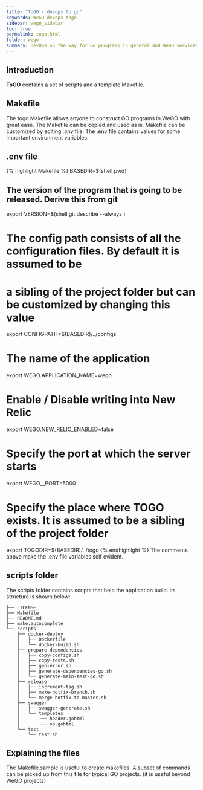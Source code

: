 ```yaml
---
title: "ToGO - devops to go"
keywords: WeGO devops togo
sidebar: wego_sidebar
toc: true
permalink: togo.html
folder: wego
summary: DevOps on the way for Go programs in general and WeGO services in particular
---
```


## Introduction
**ToGO** contains a set of scripts and a template Makefile.

<a name="Makefile"/>

## Makefile
The togo Makefile allows anyone to construct GO programs in WeGO with great ease. The Makefile can be copied and used as is. Makefile can be customized by editing _.env_ file. The .env file contains values for some important environment variables.

## .env file
{% highlight Makefile %}
BASEDIR=$(shell pwd)
## The version of the program that is going to be released. Derive this from git
export VERSION=$(shell git describe --always )
# The config path consists of all the configuration files. By default it is assumed to be
# a sibling of the project folder but can be customized by changing this value
export CONFIGPATH=$(BASEDIR)/../configs
# The name of the application
export WEGO.APPLICATION_NAME=wego
# Enable / Disable writing into New Relic
export WEGO.NEW_RELIC_ENABLED=false
# Specify the port at which the server starts
export WEGO__PORT=5000
# Specify the place where TOGO exists. It is assumed to be a sibling of the project folder
export TOGODIR=$(BASEDIR)/../togo
{% endhighlight %}
The comments above make the .env file variables self evident.

## scripts folder
The scripts folder contains scripts that help the application build. Its structure is shown below:
```
├── LICENSE
├── Makefile
├── README.md
├── make.autocomplete
└── scripts
    ├── docker-deploy
    │   ├── Dockerfile
    │   └── docker-build.sh
    ├── prepare-dependencies
    │   ├── copy-configs.sh
    │   ├── copy-tests.sh
    │   ├── gen-error.sh
    │   ├── generate-dependencies-go.sh
    │   └── generate-main-test-go.sh
    ├── release
    │   ├── increment-tag.sh
    │   ├── make-hotfix-branch.sh
    │   └── merge-hotfix-to-master.sh
    ├── swagger
    │   ├── swagger-generate.sh
    │   └── templates
    │       ├── header.gohtml
    │       └── op.gohtml
    └── test
        └── test.sh
```
## Explaining the files
The Makefile.sample is useful to create makefiles. A subset of commands can be picked up from this file for typical GO projects. (it is useful beyond WeGO projects)


